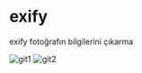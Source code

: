 # exify
exify fotoğrafın bilgilerini çıkarma

![git1](https://user-images.githubusercontent.com/7726424/124509819-3ca5b080-dddb-11eb-9bb1-e8d96232673f.JPG)
![git2](https://user-images.githubusercontent.com/7726424/124509822-3dd6dd80-dddb-11eb-97ee-35d29b4fdf6f.JPG)
